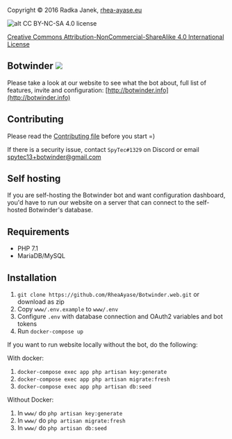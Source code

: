 Copyright © 2016 Radka Janek, [rhea-ayase.eu](http://rhea-ayase.eu)

![alt CC BY-NC-SA 4.0 license](https://i.creativecommons.org/l/by-nc-sa/4.0/88x31.png)

[Creative Commons Attribution-NonCommercial-ShareAlike 4.0 International License](https://creativecommons.org/licenses/by-nc-sa/4.0/)



## Botwinder ![](https://api.travis-ci.org/RheaAyase/Botwinder.web.svg?branch=dev)
Please take a look at our website to see what the bot about, full list of features, invite and configuration: [http://botwinder.info](http://botwinder.info)

## Contributing

Please read the [Contributing file](CONTRIBUTING.md) before you start =)

If there is a security issue, contact `SpyTec#1329` on Discord or email spytec13+botwinder@gmail.com

## Self hosting

If you are self-hosting the Botwinder bot and want configuration dashboard, you'd have to run our website on a server that can connect to the self-hosted Botwinder's database.

## Requirements

* PHP 7.1
* MariaDB/MySQL

## Installation

1. `git clone https://github.com/RheaAyase/Botwinder.web.git` or download as zip
1. Copy `www/.env.example` to `www/.env`
1. Configure `.env` with database connection and OAuth2 variables and bot tokens
1. Run `docker-compose up`

If you want to run website locally without the bot, do the following:

With docker:
1. `docker-compose exec app php artisan key:generate`
1. `docker-compose exec app php artisan migrate:fresh`
1. `docker-compose exec app php artisan db:seed`

Without Docker:
1. In `www/` do `php artisan key:generate`
1. In `www/` do `php artisan migrate:fresh`
1. In `www/` do `php artisan db:seed`
